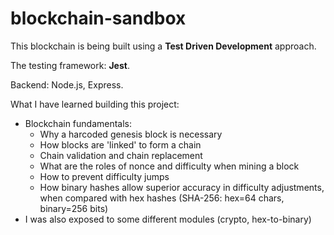# blockchain-sandbox

This blockchain is being built using a **Test Driven Development** approach.

The testing framework: **Jest**.

Backend: Node.js, Express.

What I have learned building this project:

- Blockchain fundamentals:
  - Why a harcoded genesis block is necessary
  - How blocks are 'linked' to form a chain
  - Chain validation and chain replacement
  - What are the roles of nonce and difficulty when mining a block
  - How to prevent difficulty jumps
  - How binary hashes allow superior accuracy in difficulty adjustments, when compared with hex hashes (SHA-256: hex=64 chars, binary=256 bits)
- I was also exposed to some different modules (crypto, hex-to-binary)
